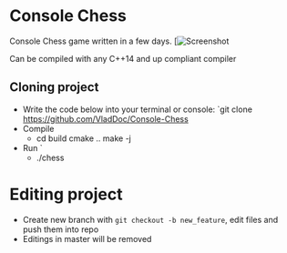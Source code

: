 # Console Chess

Console Chess game written in a few days.
[![Screenshot](https://i.ibb.co/pwFmND1/Chess.png "screen shot")

Can be compiled with any C++14 and up compliant compiler

## Cloning project
 - Write the code below into your terminal or console:
 `git clone https://github.com/VladDoc/Console-Chess 
 - Compile 
   * cd build
     cmake ..
     make -j
 - Run ` 
   * ./chess
  
  # Editing project
  - Create new branch with `git checkout -b new_feature`, edit files and push them into repo
  - Editings in master will be removed
